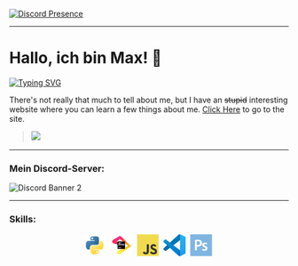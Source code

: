 [![Discord Presence](https://lanyard-profile-readme.vercel.app/api/770636457043034112?idleMessage=Aktuell%20wird%20bei%20mir%20keine%20Statusmeldung%20auf%20Discord%20angezeigt.%20:D)](https://discord.com/users/770636457043034112)


---------

# Hallo, ich bin Max! 👋

<a href="https://git.io/typing-svg"><img src="https://readme-typing-svg.herokuapp.com?font=JetBrains+Mono&pause=1000&color=026ADD&center=true&vCenter=true&width=500&lines=Discord+Bot+Developer;Discord+Server+Owner+(1%2C4K%2B)++-https://dsc.gg/erde;Designer;Discord+Server+Moderator;Hobby+Programmer;Always+learning+new+things" alt="Typing SVG" /></a>


There's not really that much to tell about me, but I have an ~~stupid~~ interesting website where you can learn a few things about me. [Click Here](https://max1385.carrd.co) to go to the site.

> ![](https://komarev.com/ghpvc/?username=Max1385&label=PROFILE+VIEWS&color=blue&style=plastic)


---------

### Mein Discord-Server:

 ![Discord Banner 2](https://discordapp.com/api/guilds/831073014887088148/widget.png?style=banner2)
 
 
---------

### Skills:
<div align="center">
 <img src="https://github.com/devicons/devicon/blob/master/icons/python/python-original.svg" title="Python" alt="Python" width="40" height="40"/>&nbsp;
 <img src="https://github.com/devicons/devicon/blob/master/icons/jetbrains/jetbrains-original.svg" title="JetBrains" alt="JetBrains" width="40" height="40"/>&nbsp;
 <img src="https://github.com/devicons/devicon/blob/master/icons/javascript/javascript-original.svg" title="JavaScript" alt="JavaScript" width="40" height="40"/>&nbsp;
 <img src="https://github.com/devicons/devicon/blob/master/icons/vscode/vscode-original.svg" title="Visual Studio Code" alt="Visual Studio Code" width="40" height="40"/>&nbsp;
 <img src="https://github.com/devicons/devicon/blob/master/icons/photoshop/photoshop-plain.svg" title="Photoshop" alt="Photoshop" width="40" height="40"/>&nbsp;
</div>
